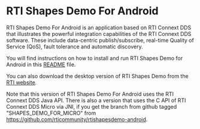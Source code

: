 RTI Shapes Demo For Android
======================

RTI Shapes Demo For Android is an application based on RTI Connext DDS that illustrates the powerful integration capabilities of the RTI Connext DDS software. These include data-centric publish/subscribe, real-time Quality of Service (QoS), fault tolerance and automatic discovery.

You will find instructions on how to install and run RTI Shapes Demo for Android in this [README](https://github.com/rticommunity/rti-shapesdemo-android/blob/master/ShapesDemo/README.md) file.

You can also download the desktop version of RTI Shapes Demo from the [RTI website](http://www.rti.com/downloads/shapes-demo.html). 

Note that this version of RTI Shapes Demo For Android uses the RTI Connext DDS Java API.  There is also a version that uses the C API of RTI Connext DDS Micro via JNI, if you get the branch from github tagged "SHAPES_DEMO_FOR_MICRO" from https://github.com/rticommunity/rtishapesdemo-android.


